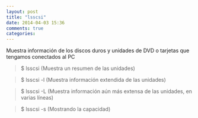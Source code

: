 ```yaml
---
layout: post
title: "lsscsi"
date: 2014-04-03 15:36
comments: true
categories: 
---
```

Muestra información de los discos duros y unidades de DVD o tarjetas que tengamos conectados al PC

>$ lsscsi (Muestra un resumen de las unidades)

>$ lsscsi -l (Muestra información extendida de las unidades)

>$ lsscsi -L (Muestra información aún más extensa de las unidades, en varias líneas)

>$ lsscsi -s (Mostrando la capacidad)

